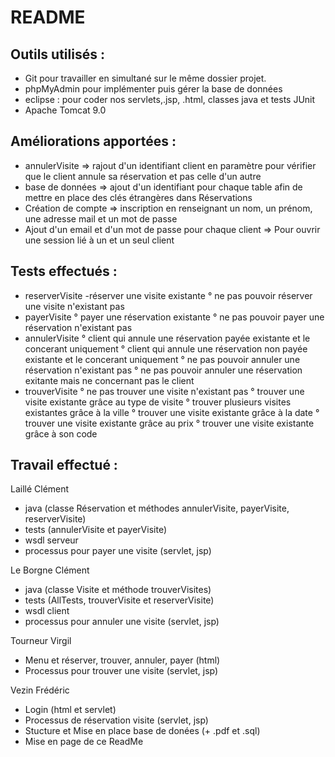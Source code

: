 # README

Outils utilisés : 
-
- Git pour travailler en simultané sur le même dossier projet.
- phpMyAdmin pour implémenter puis gérer la base de données
- eclipse : pour coder nos servlets,.jsp, .html, classes java et tests JUnit
- Apache Tomcat 9.0


Améliorations apportées :
-
- annulerVisite => rajout d'un identifiant client en paramètre pour vérifier que le client annule sa réservation et pas celle d'un autre
- base de données => ajout d'un identifiant pour chaque table afin de mettre en place des clés étrangères dans Réservations
- Création de compte => inscription en renseignant un nom, un prénom, une adresse mail et un mot de passe
- Ajout d'un email et d'un mot de passe pour chaque client => Pour ouvrir une session lié à un et un seul client


Tests effectués :
-
  - reserverVisite
    -réserver une visite existante
    ° ne pas pouvoir réserver une visite n'existant pas
  - payerVisite
    ° payer une réservation existante
    ° ne pas pouvoir payer une réservation n'existant pas
  - annulerVisite
    ° client qui annule une réservation payée existante et le concerant uniquement
    ° client qui annule une réservation non payée existante et le concerant uniquement
    ° ne pas pouvoir annuler une réservation n'existant pas
    ° ne pas pouvoir annuler une réservation exitante mais ne concernant pas le client
  - trouverVisite
    ° ne pas trouver une visite n'existant pas
    ° trouver une visite existante grâce au type de visite
    ° trouver plusieurs visites existantes grâce à la ville
    ° trouver une visite existante grâce à la date
    ° trouver une visite existante grâce au prix
    ° trouver une visite existante grâce à son code


Travail effectué :
- 

Laillé Clément
  - java (classe Réservation et méthodes annulerVisite, payerVisite, reserverVisite)
  - tests (annulerVisite et payerVisite)
  - wsdl serveur
  - processus pour payer une visite (servlet, jsp)

Le Borgne Clément
  - java (classe Visite et méthode trouverVisites)
  - tests (AllTests, trouverVisite et reserverVisite)
  - wsdl client
  - processus pour annuler une visite (servlet, jsp)
  
Tourneur Virgil
  - Menu et réserver, trouver, annuler, payer (html)
  - Processus pour trouver une visite (servlet, jsp)

Vezin Frédéric
  - Login (html et servlet) 
  - Processus de réservation visite (servlet, jsp)
  - Stucture et Mise en place base de donées (+ .pdf et .sql)
  - Mise en page de ce ReadMe
